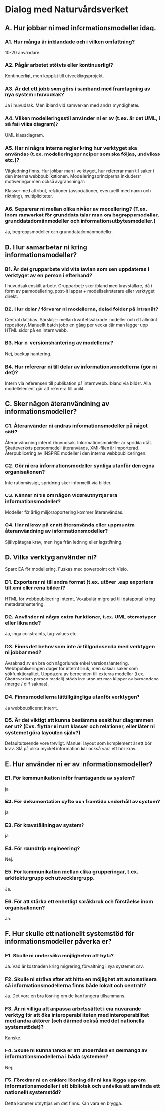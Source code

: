 # Dialog med Naturvårdsverket

## A. Hur jobbar ni med informationsmodeller idag.

### A1. Hur många är inblandade och i vilken omfattning?
10-20 användare.

### A2. Pågår arbetet stötvis eller kontinuerligt?
Kontinuerligt, men kopplat till utvecklingsprojekt.

### A3. Är det ett jobb som görs i samband med framtagning av nya system i huvudsak?
Ja i huvudsak. Men ibland vid samverkan med andra myndigheter.

### A4. Vilken modelleringsstil använder ni er av (t.ex. är det UML, i så fall vilka diagram)?
UML klassdiagram.

### A5. Har ni några interna regler kring hur verktyget ska användas (t.ex. modelleringsprinciper som ska följas, undvikas etc.)?
Vägledning finns. Hur jobbar man i verktyget, hur refererar man till saker i den interna webbpublikationen. Modelleringsprinciperna inkluderar motiveringar men också avgränsningar:

Klasser med attribut, relationer (associationer, eventuellt med namn och riktning), multipliciteter.

### A6. Separerar ni mellan olika nivåer av modellering? (T.ex. inom ramverket för grunddata talar man om begreppsmodeller, grunddatadomänmodeller och informationsutbytesmodeller.)
Ja, begreppsmodeller och grunddatadomänmodeller.

## B. Hur samarbetar ni kring informationsmodeller?

### B1. Är det grupparbete vid vita tavlan som sen uppdateras i verktyget av en person i efterhand?
I huvudsak enskilt arbete.
Grupparbete sker ibland med kravställare, då i form av parmodellering, post-it lappar + modellsekreterare eller verktyget direkt.

### B2. Hur delar / förvarar ni modellerna, delad folder på intranät?
Central databas. Särskiljer mellan kvalitetssäkrade modeller och ett allmänt repository.
Manuellt batch jobb en gång per vecka där man lägger upp HTML sidor på en intern webb. 

### B3. Har ni versionshantering av modellerna?
Nej, backup hantering.

### B4. Hur refererar ni till delar av informationsmodellerna (gör ni det)?
Intern via referensen till publikation på internwebb. Ibland via bilder.
Alla modellelement går att referera till unikt.

## C. Sker någon återanvändning av informationsmodeller?

### C1. Återanvänder ni andras informationsmodeller på något sätt?
Återanvändning internt i huvudsak. Informationsmodeller är spridda utåt.
Skatteverkets personmodell återanvänds, XMI-filen är importerad.
Återpublicering av INSPIRE modeller i den interna webbpubliceringen.

### C2. Gör ni era informationsmodeller synliga utanför den egna organisationen?
Inte rutinmässigt, spridning sker informellt via bilder.

### C3. Känner ni till om någon vidareutnyttjar era informationsmodeller?
Modeller för årlig miljörapportering kommer återanvändas.

### C4. Har ni krav på er att återanvända eller uppmuntra återanvändning av informationsmodeller?
Självpåtagna krav, men inga från ledning eller lagstiftning.

## D. Vilka verktyg använder ni?
Sparx EA för modellering. Fuskas med powerpoint och Visio.

### D1. Exporterar ni till andra format (t.ex. utöver .eap exportera till xmi eller rena bilder)?
HTML för webbpublicering internt. Vokabulär migrerad till dataportal kring metadatahantering.

### D2. Använder ni några extra funktioner, t.ex. UML stereotyper eller liknande?
Ja, inga constraints, tag-values etc.

### D3. Finns det behov som inte är tillgodosedda med verktygen ni jobbar med?
Avsaknad av en bra och någorlunda enkel versionshantering. Webbpubliceringen duger för internt bruk, men saknar saker som sökfunktionalitet. Uppdatera av beroenden till externa modeller (t.ex. Skatteverkets person modell) stöds inte utan att man klipper av beroendena (merge / diff saknas).

### D4. Finns modellerna lättillgängliga utanför verktygen?
Ja webbpublicerat internt.

### D5. Är det viktigt att kunna bestämma exakt hur diagrammen ser ut? (Dvs. flyttar ni runt klasser och relationer, eller låter ni systemet göra layouten själv?)
Defaultutseende vore trevligt. Manuell layout som komplement är ett bör krav.
Slå på olika mycket information bär också vara ett bör krav.

## E. Hur använder ni er av informationsmodeller?

### E1. För kommunikation inför framtagande av system?
ja

### E2. För dokumentation syfte och framtida underhåll av system?
ja

### E3. För kravställning av system?
ja

### E4. För roundtrip engineering?
Nej.

### E5. För kommunikation mellan olika grupperingar, t.ex. arkitekturgrupp och utvecklargrupp.
Ja.

### E6. För att stärka ett enhetligt språkbruk och förståelse inom organisationen?
Ja.

## F. Hur skulle ett nationellt systemstöd för informationsmodeller påverka er?

### F1. Skulle ni undersöka möjligheten att byta?
Ja. Vad är kostnaden kring migrering, förvaltning i nya systemet osv.

### F2. Skulle ni sträva efter att hitta en möjlighet att automatisera så informationsmodellerna finns både lokalt och centralt?
Ja. Det vore en bra lösning om de kan fungera tillsammans.

### F3. Är ni villiga att anpassa arbetssättet i era nuvarande verktyg för att öka interoperabiliteten med interoperabilitet med andra aktörer (och därmed också med det nationella systemstödet)?
Kanske.

### F4. Skulle ni kunna tänka er att underhålla en delmängd av informationsmodellerna i båda systemen?
Nej.

### F5. Föredrar ni en enklare lösning där ni kan lägga upp era informationsmodeller i ett bibliotek och undvika att använda ett nationellt systemstöd?
Detta kommer utnyttjas om det finns. Kan vara en brygga.